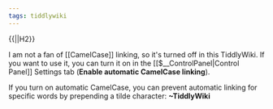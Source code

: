 ```yaml
---
tags: tiddlywiki
---
```

{{||H2}}

I am not a fan of [[CamelCase]] linking, so it's turned off in this TiddlyWiki. If you want to use it, you can turn it on in the [[$__ControlPanel|Control Panel]] Settings tab (**Enable automatic CamelCase linking**).

If you turn on automatic CamelCase, you can prevent automatic linking for specific words by prepending a tilde character: **~TiddlyWiki**
